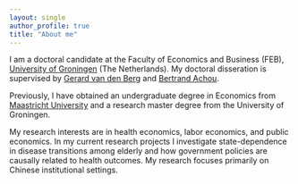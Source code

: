 ```yaml
---
layout: single
author_profile: true
title: "About me"
---
```



I am a doctoral candidate at the Faculty of Economics and Business (FEB), [University of Groningen] (The Netherlands).  My doctoral disseration is supervised by [Gerard van den Berg] and [Bertrand Achou].

Previously, I have obtained an undergraduate degree in Economics from [Maastricht University] and a research master degree from the University of Groningen. 
<!-- "applied microeconometrician" for job applications
could add orcid in the future -->

My research interests are in health economics, labor economics, and public economics. In my current research projects I investigate state-dependence in disease transitions among elderly and how government policies are causally related to health outcomes. My research focuses primarily on Chinese institutional settings. 

[//]: # (Links)
   [University of Groningen]: <https://www.rug.nl/feb/?lang=en>
   [Maastricht University]:   <https://www.maastrichtuniversity.nl/about-um/faculties/school-business-and-economics>
   [Gerard van den Berg]: <https://www.rug.nl/staff/gerard.van.den.berg/>
   [Bertrand Achou]: <https://sites.google.com/site/bertrandachou/home/>
